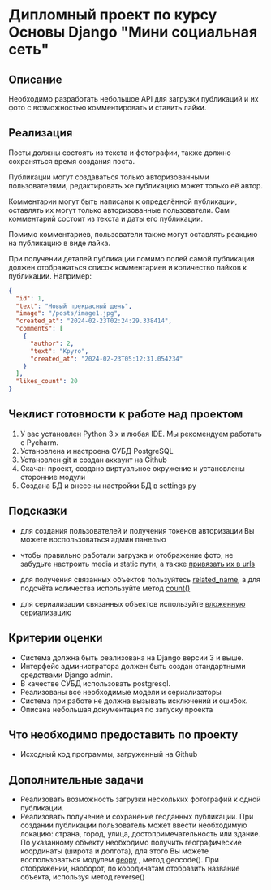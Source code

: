 # Дипломный проект по курсу Основы Django "Мини социальная сеть"

## Описание 

Необходимо разработать небольшое API для загрузки публикаций и их фото 
с возможностью комментировать и ставить лайки.


## Реализация 

Посты должны состоять из текста и фотографии, также должно сохраняться время создания поста.

Публикации могут создаваться только авторизованными пользователями, редактировать же публикацию может только её автор.

Комментарии могут быть написаны к определённой публикации, оставлять их могут только авторизованные пользователи. 
Сам комментарий состоит из текста и даты его публикации.

Помимо комментариев, пользователи также могут оставлять реакцию на публикацию в виде лайка.

При получении деталей публикации помимо полей самой публикации должен отображаться список комментариев и количество 
лайков к публикации. Например:

```json
{
  "id": 1,
  "text": "Новый прекрасный день",
  "image": "/posts/image1.jpg",
  "created_at": "2024-02-23T02:24:29.338414",
  "comments": [
    {
      "author": 2,
      "text": "Круто",
      "created_at": "2024-02-23T05:12:31.054234"
    }
  ],
  "likes_count": 20
}
```

## Чеклист готовности к работе над проектом
1. У вас установлен Python 3.x и любая IDE. Мы рекомендуем работать с Pycharm.
2. Установлена и настроена СУБД PostgreSQL
3. Установлен git и создан аккаунт на Github
4. Скачан проект, создано виртуальное окружение и установлены сторонние модули
5. Создана БД и внесены настройки БД в settings.py


## Подсказки
* для создания пользователей и получения токенов авторизации Вы можете воспользоваться админ панелью

* чтобы правильно работали загрузка и отображение фото, не забудьте настроить media и 
static пути, а также [привязать их в urls](https://docs.djangoproject.com/en/5.0/howto/static-files/#serving-static-files-during-development)

* для получения связанных объектов пользуйтесь [related_name](https://django.fun/docs/django/5.0/topics/db/queries/#backwards-related-objects), 
а для подсчёта количества используйте метод [count()](https://django.fun/docs/django/5.0/ref/models/querysets/#django.db.models.query.QuerySet.count)

* для сериализации связанных объектов используйте [вложенную сериализацию](https://ilyachch.gitbook.io/django-rest-framework-russian-documentation/overview/navigaciya-po-api/relations#vlozhennye-otnosheniya)

## Критерии оценки

* Система должна быть реализована на Django версии 3 и выше.
* Интерфейс администратора должен быть создан стандартными средствами Django admin.
* В качестве СУБД использовать postgresql.
* Реализованы все необходимые модели и сериализаторы
* Система при работе не должна вызывать исключений и ошибок.
* Описана небольшая документация по запуску проекта

## Что необходимо предоставить по проекту

* Исходный код программы, загруженный на Github


## Дополнительные задачи

* Реализовать возможность загрузки нескольких фотографий к одной публикации. 
* Реализовать получение и сохранение геоданных публикации. При создании публикации пользователь может ввести необходимую
локацию: страна, город, улица, достопримечательность или здание. По указанному объекту необходимо получить географические
координаты (широта и долгота), для этого Вы можете воспользоваться модулем [geopy](https://geopy.readthedocs.io/en/latest/#installation)
, метод geocode(). При отображении, наоборот, по координатам отобразить название объекта, используя метод reverse()



